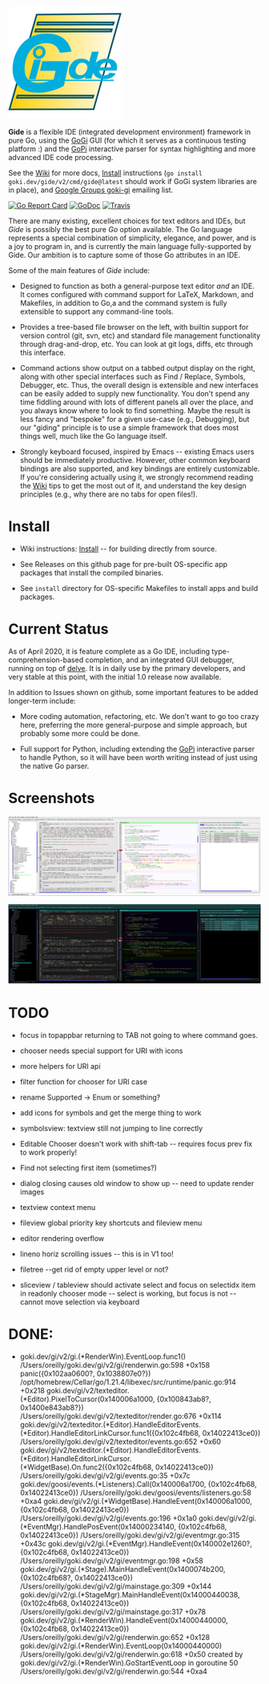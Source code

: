 ![alt tag](logo/gide_icon.png)

**Gide** is a flexible IDE (integrated development environment) framework in pure Go, using the [GoGi](https://github.com/goki/gi) GUI (for which it serves as a continuous testing platform :) and the [GoPi](https://github.com/goki/pi) interactive parser for syntax highlighting and more advanced IDE code processing.

See the [Wiki](https://goki.dev/gide/v2/wiki) for more docs,   [Install](https://goki.dev/gide/v2/wiki/Install) instructions (`go install goki.dev/gide/v2/cmd/gide@latest` should work if GoGi system libraries are in place), and [Google Groups goki-gi](https://groups.google.com/forum/#!forum/goki-gi) emailing list.

[![Go Report Card](https://goreportcard.com/badge/goki.dev/gide/v2)](https://goreportcard.com/report/goki.dev/gide/v2)
[![GoDoc](https://godoc.org/goki.dev/gide/v2?status.svg)](https://godoc.org/goki.dev/gide/v2)
[![Travis](https://travis-ci.com/goki/gide.svg?branch=master)](https://travis-ci.com/goki/gide)

There are many existing, excellent choices for text editors and IDEs, but *Gide* is possibly the best pure *Go* option available.  The Go language represents a special combination of simplicity, elegance, and power, and is a joy to program in, and is currently the main language fully-supported by Gide.  Our ambition is to capture some of those Go attributes in an IDE.

Some of the main features of *Gide* include:

* Designed to function as both a general-purpose text editor *and* an IDE.  It comes configured with command support for LaTeX, Markdown, and Makefiles, in addition to Go,a and the command system is fully extensible to support any command-line tools.

* Provides a tree-based file browser on the left, with builtin support for version control (git, svn, etc) and standard file management functionality through drag-and-drop, etc.  You can look at git logs, diffs, etc through this interface.

* Command actions show output on a tabbed output display on the right, along with other special interfaces such as Find / Replace, Symbols, Debugger, etc.  Thus, the overall design is extensible and new interfaces can be easily added to supply new functionality.  You don't spend any time fiddling around with lots of different panels all over the place, and you always know where to look to find something.  Maybe the result is less fancy and "bespoke" for a given use-case (e.g., Debugging), but our "giding" principle is to use a simple framework that does most things well, much like the Go language itself.

* Strongly keyboard focused, inspired by Emacs -- existing Emacs users should be immediately productive.  However, other common keyboard bindings are also supported, and key bindings are entirely customizable.  If you're considering actually using it, we strongly recommend reading the [Wiki](https://goki.dev/gide/v2/wiki) tips to get the most out of it, and understand the key design principles (e.g., why there are no tabs for open files!).

# Install

* Wiki instructions: [Install](https://goki.dev/gide/v2/wiki/Install) -- for building directly from source.

* See Releases on this github page for pre-built OS-specific app packages that install the compiled binaries.

* See `install` directory for OS-specific Makefiles to install apps and build packages.

# Current Status

As of April 2020, it is feature complete as a Go IDE, including type-comprehension-based completion, and an integrated GUI debugger, running on top of [delve](https://github.com/go-delve/delve).  It is in daily use by the primary developers, and very stable at this point, with the initial 1.0 release now available.

In addition to Issues shown on github, some important features to be added longer-term include:

* More coding automation, refactoring, etc.  We don't want to go too crazy here, preferring the more general-purpose and simple approach, but probably some more could be done.

* Full support for Python, including extending the [GoPi](https://github.com/goki/pi) interactive parser to handle Python, so it will have been worth writing instead of just using the native Go parser.

# Screenshots

![Screenshot](screenshot.png?raw=true "Screenshot")

![Screenshot, darker](screenshot_dark.png?raw=true "Screenshot, dark mode")

# TODO

* focus in topappbar returning to TAB not going to where command goes.

* chooser needs special support for URI with icons
* more helpers for URI api
* filter function for chooser for URI case
* rename Supported -> Enum or something?

* add icons for symbols and get the merge thing to work
* symbolsview: textview still not jumping to line correctly

* Editable Chooser doesn't work with shift-tab -- requires focus prev fix to work properly!

* Find not selecting first item (sometimes?)

* dialog closing causes old window to show up -- need to update render images
* textview context menu

* fileview global priority key shortcuts and fileview menu
* editor rendering overflow
* lineno horiz scrolling issues -- this is in V1 too!
* filetree --get rid of empty upper level or not?
* sliceview / tableview should activate select and focus on selectidx item in readonly chooser mode -- select is working, but focus is not -- cannot move selection via keyboard

# DONE:

* goki.dev/gi/v2/gi.(*RenderWin).EventLoop.func1()
	/Users/oreilly/goki.dev/gi/v2/gi/renderwin.go:598 +0x158
panic({0x102aa0600?, 0x1038807e0?})
	/opt/homebrew/Cellar/go/1.21.4/libexec/src/runtime/panic.go:914 +0x218
goki.dev/gi/v2/texteditor.(*Editor).PixelToCursor(0x140006a1000, {0x100843ab8?, 0x1400e843ab8?})
	/Users/oreilly/goki.dev/gi/v2/texteditor/render.go:676 +0x114
goki.dev/gi/v2/texteditor.(*Editor).HandleEditorEvents.(*Editor).HandleEditorLinkCursor.func1({0x102c4fb68, 0x14022413ce0})
	/Users/oreilly/goki.dev/gi/v2/texteditor/events.go:652 +0x60
goki.dev/gi/v2/texteditor.(*Editor).HandleEditorEvents.(*Editor).HandleEditorLinkCursor.(*WidgetBase).On.func2({0x102c4fb68, 0x14022413ce0})
	/Users/oreilly/goki.dev/gi/v2/gi/events.go:35 +0x7c
goki.dev/goosi/events.(*Listeners).Call(0x140006a1700, {0x102c4fb68, 0x14022413ce0})
	/Users/oreilly/goki.dev/goosi/events/listeners.go:58 +0xa4
goki.dev/gi/v2/gi.(*WidgetBase).HandleEvent(0x140006a1000, {0x102c4fb68, 0x14022413ce0})
	/Users/oreilly/goki.dev/gi/v2/gi/events.go:196 +0x1a0
goki.dev/gi/v2/gi.(*EventMgr).HandlePosEvent(0x14000234140, {0x102c4fb68, 0x14022413ce0})
	/Users/oreilly/goki.dev/gi/v2/gi/eventmgr.go:315 +0x43c
goki.dev/gi/v2/gi.(*EventMgr).HandleEvent(0x140002e1260?, {0x102c4fb68, 0x14022413ce0})
	/Users/oreilly/goki.dev/gi/v2/gi/eventmgr.go:198 +0x58
goki.dev/gi/v2/gi.(*Stage).MainHandleEvent(0x1400074b200, {0x102c4fb68?, 0x14022413ce0})
	/Users/oreilly/goki.dev/gi/v2/gi/mainstage.go:309 +0x144
goki.dev/gi/v2/gi.(*StageMgr).MainHandleEvent(0x14000440038, {0x102c4fb68, 0x14022413ce0})
	/Users/oreilly/goki.dev/gi/v2/gi/mainstage.go:317 +0x78
goki.dev/gi/v2/gi.(*RenderWin).HandleEvent(0x14000440000, {0x102c4fb68, 0x14022413ce0})
	/Users/oreilly/goki.dev/gi/v2/gi/renderwin.go:652 +0x128
goki.dev/gi/v2/gi.(*RenderWin).EventLoop(0x14000440000)
	/Users/oreilly/goki.dev/gi/v2/gi/renderwin.go:618 +0x50
created by goki.dev/gi/v2/gi.(*RenderWin).GoStartEventLoop in goroutine 50
	/Users/oreilly/goki.dev/gi/v2/gi/renderwin.go:544 +0xa4

